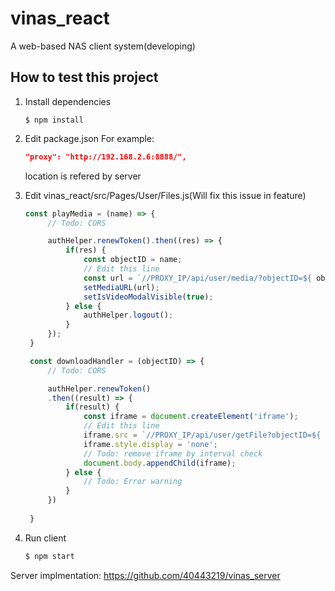 # vinas_react
A web-based NAS client system(developing)

## How to test this project

1. Install dependencies

   ```shell
   $ npm install
   ```

2. Edit package.json
   For example:
   ```json
   "proxy": "http://192.168.2.6:8888/",
   ```
   location is refered by server

3. Edit vinas_react/src/Pages/User/Files.js(Will fix this issue in feature)
   ```javascript
   const playMedia = (name) => {
        // Todo: CORS

        authHelper.renewToken().then((res) => {
            if(res) {
                const objectID = name;
                // Edit this line
                const url = `//PROXY_IP/api/user/media/?objectID=${ objectID }&accessToken=${ localStorage.getItem('accessToken') }&refreshToken=${ localStorage.getItem('refreshToken') }`;
                setMediaURL(url);
                setIsVideoModalVisible(true);
            } else {
                authHelper.logout();
            }
        });
    }

    const downloadHandler = (objectID) => {
        // Todo: CORS

        authHelper.renewToken()
        .then((result) => {
            if(result) {
                const iframe = document.createElement('iframe');
                // Edit this line
                iframe.src = `//PROXY_IP/api/user/getFile?objectID=${ objectID }&accessToken=${ localStorage.getItem('accessToken') }&refreshToken=${ localStorage.getItem('refreshToken') }`;
                iframe.style.display = 'none';
                // Todo: remove iframe by interval check
                document.body.appendChild(iframe);
            } else {
                // Todo: Error warning
            }
        })
        
    }
   ```

4. Run client
   ```bash
   $ npm start
   ```

Server implmentation: https://github.com/40443219/vinas_server